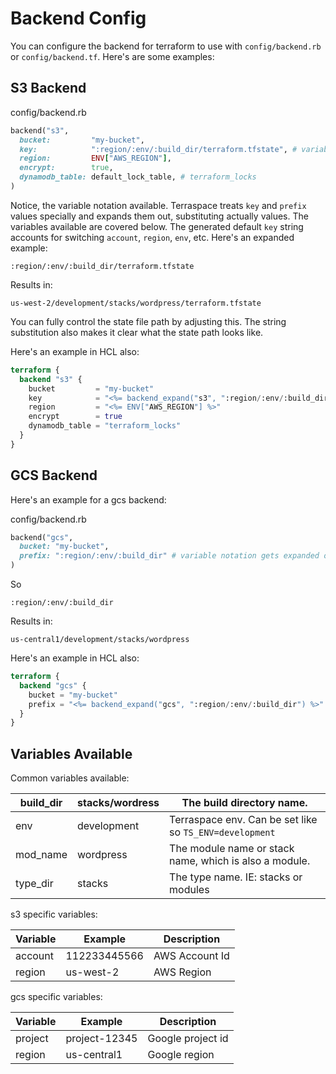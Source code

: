 # Backend Config

You can configure the backend for terraform to use with `config/backend.rb` or `config/backend.tf`. Here's are some examples:

## S3 Backend

config/backend.rb

```ruby
backend("s3",
  bucket:         "my-bucket",
  key:            ":region/:env/:build_dir/terraform.tfstate", # variable notation gets expanded out by terraspace
  region:         ENV["AWS_REGION"],
  encrypt:        true,
  dynamodb_table: default_lock_table, # terraform_locks
)
```

Notice, the variable notation available. Terraspace treats `key` and `prefix` values specially and expands them out, substituting actually values. The variables available are covered below. The generated default `key` string accounts for switching `account`, `region`, `env`, etc. Here's an expanded example:

    :region/:env/:build_dir/terraform.tfstate

Results in:

    us-west-2/development/stacks/wordpress/terraform.tfstate

You can fully control the state file path by adjusting this. The string substitution also makes it clear what the state path looks like.

Here's an example in HCL also:

```terraform
terraform {
  backend "s3" {
    bucket         = "my-bucket"
    key            = "<%= backend_expand("s3", ":region/:env/:build_dir/terraform.tfstate") %>" # variable notation expanded by terraspace IE: us-west-2/development/modules/vm/terraform.tfstate
    region         = "<%= ENV["AWS_REGION"] %>"
    encrypt        = true
    dynamodb_table = "terraform_locks"
  }
}
```

## GCS Backend

Here's an example for a gcs backend:

config/backend.rb

```ruby
backend("gcs",
  bucket: "my-bucket",
  prefix: ":region/:env/:build_dir" # variable notation gets expanded out by terraspace
)
```

So

    :region/:env/:build_dir

Results in:

    us-central1/development/stacks/wordpress

Here's an example in HCL also:

```terraform
terraform {
  backend "gcs" {
    bucket = "my-bucket"
    prefix = "<%= backend_expand("gcs", ":region/:env/:build_dir") %>" # variable notation expanded by terraspace IE: us-central1/development/modules/vm
  }
}
```

## Variables Available

Common variables available:

build_dir | stacks/wordress | The build directory name.
--- | --- | ---
env | development | Terraspace env. Can be set like so `TS_ENV=development`
mod_name | wordpress | The module name or stack name, which is also a module.
type_dir | stacks | The type name. IE: stacks or modules

s3 specific variables:

Variable | Example | Description
--- | --- | ---
account | 112233445566 | AWS Account Id
region | us-west-2 | AWS Region


gcs specific variables:

Variable | Example | Description
--- | --- | ---
project | project-12345 | Google project id
region | us-central1 | Google region
